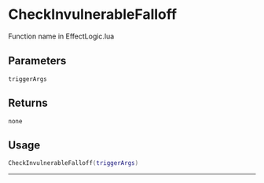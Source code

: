 # CheckInvulnerableFalloff
Function name in EffectLogic.lua
## Parameters
`triggerArgs`
## Returns
`none`
## Usage
```lua
CheckInvulnerableFalloff(triggerArgs)
```
---
